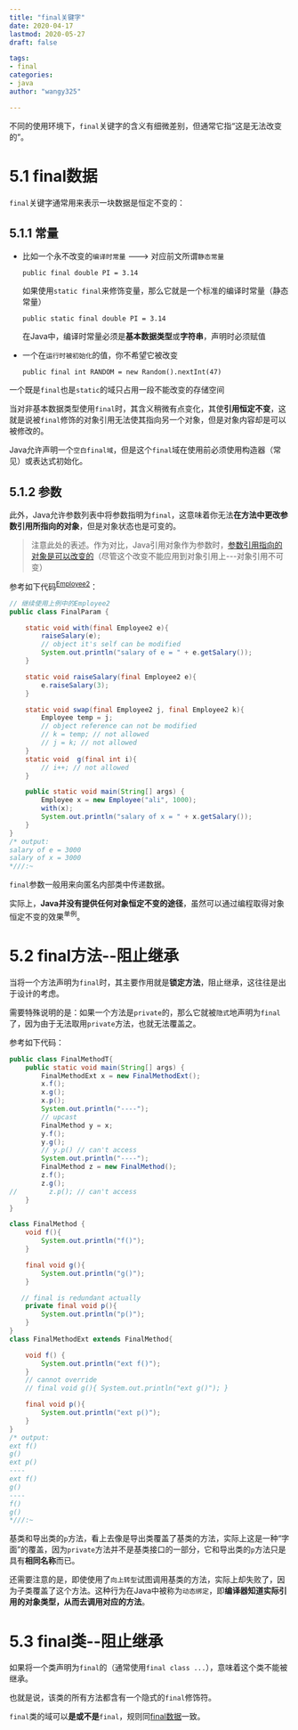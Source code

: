 ```yaml
---
title: "final关键字"
date: 2020-04-17
lastmod: 2020-05-27
draft: false

tags:
- final
categories:
- java
author: "wangy325"

---
```


不同的使用环境下，`final`关键字的含义有细微差别，但通常它指“这是无法改变的”。

<!--more-->


# 5.1 <span id="m3">final数据</span>

`final`关键字通常用来表示一块数据是恒定不变的：

## 5.1.1 常量

- 比如一个永不改变的`编译时常量` ---> 对应前文所谓`静态常量`

  `public final double PI = 3.14`

  如果使用`static final`来修饰变量，那么它就是一个标准的编译时常量（静态常量）

  `public static final double PI = 3.14`

  在Java中，编译时常量必须是**基本数据类型**或**字符串**，声明时必须赋值

- 一个在`运行时被初始化`的值，你不希望它被改变

  `public final int RANDOM = new Random().nextInt(47)`

一个既是`final`也是`static`的域只占用一段不能改变的存储空间

当对非基本数据类型使用`final`时，其含义稍微有点变化，其使**引用恒定不变**，这就是说被`final`修饰的对象引用无法使其指向另一个对象，但是对象内容却是可以被修改的。

Java允许声明一个`空白final域`，但是这个`final`域在使用前必须使用构造器（常见）或表达式初始化。


## 5.1.2 参数

此外，Java允许参数列表中将参数指明为`final`，这意味着你无法**在方法中更改参数引用所指向的对象**，但是对象状态也是可变的。

> 注意此处的表述。作为对比，Java引用对象作为参数时，[参数引用指向的对象是可以改变的](#m1)（尽管这个改变不能应用到对象引用上---对象引用不可变）

参考如下代码<sup>[Employee2](#m2)</sup>：

```java
// 继续使用上例中的Employee2
public class FinalParam {

    static void with(final Employee2 e){
        raiseSalary(e);
      	// object it's self can be modified  
        System.out.println("salary of e = " + e.getSalary());
    }

    static void raiseSalary(final Employee2 e){
        e.raiseSalary(3);
    }

    static void swap(final Employee2 j, final Employee2 k){
        Employee temp = j;
        // object reference can not be modified
        // k = temp; // not allowed
        // j = k; // not allowed
    }
    static void  g(final int i){
        // i++; // not allowed
    }

    public static void main(String[] args) {
        Employee x = new Employee("ali", 1000);
        with(x);
        System.out.println("salary of x = " + x.getSalary());
    }
}
/* output:
salary of e = 3000
salary of x = 3000
*///:~
```

`final`参数一般用来向匿名内部类中传递数据。

实际上，**Java并没有提供任何对象恒定不变的途径**，虽然可以通过编程取得对象恒定不变的效果<sup>单例</sup>。

# 5.2 final方法--阻止继承

当将一个方法声明为`final`时，其主要作用就是**锁定方法**，阻止继承，这往往是出于设计的考虑。

需要特殊说明的是：如果一个方法是`private`的，那么它就被`隐式`地声明为`final`了，因为由于无法取用`private`方法，也就无法覆盖之。

参考如下代码：

```java
public class FinalMethodT{
    public static void main(String[] args) {
        FinalMethodExt x = new FinalMethodExt();
        x.f();
        x.g();
        x.p();
        System.out.println("----");
        // upcast
        FinalMethod y = x;
        y.f();
        y.g();
        // y.p() // can't access
        System.out.println("----");
        FinalMethod z = new FinalMethod();
        z.f();
        z.g();
//        z.p(); // can't access
    }
}

class FinalMethod {
    void f(){
        System.out.println("f()");
    }

    final void g(){
        System.out.println("g()");
    }

   // final is redundant actually
    private final void p(){
        System.out.println("p()");
    }
}
class FinalMethodExt extends FinalMethod{

    void f() {
        System.out.println("ext f()");
    }
    // cannot override
    // final void g(){ System.out.println("ext g()"); }

    final void p(){
        System.out.println("ext p()");
    }
}
/* output:
ext f()
g()
ext p()
----
ext f()
g()
----
f()
g()
*///:~
```

基类和导出类的`p`方法，看上去像是导出类覆盖了基类的方法，实际上这是一种“字面”的覆盖，因为`private`方法并不是基类接口的一部分，它和导出类的`p`方法只是具有**相同名称**而已。

还需要注意的是，即使使用了`向上转型`试图调用基类的方法，实际上却失败了，因为子类覆盖了这个方法。这种行为在Java中被称为`动态绑定`，即**编译器知道实际引用的对象类型，从而去调用对应的方法**。

# 5.3 final类--阻止继承

如果将一个类声明为`final`的（通常使用`final class ...`），意味着这个类不能被继承。

也就是说，该类的所有方法都含有一个隐式的`final`修饰符。

`final`类的域可以**是或不是**`final`，规则同[final数据](#m3)一致。
